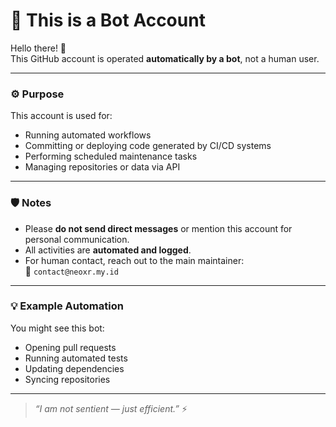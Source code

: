 # 🤖 This is a Bot Account

Hello there! 👋  
This GitHub account is operated **automatically by a bot**, not a human user.

---

### ⚙️ Purpose
This account is used for:
- Running automated workflows  
- Committing or deploying code generated by CI/CD systems  
- Performing scheduled maintenance tasks  
- Managing repositories or data via API  

---

### 🛡️ Notes
- Please **do not send direct messages** or mention this account for personal communication.  
- All activities are **automated and logged**.  
- For human contact, reach out to the main maintainer:  
  📧 `contact@neoxr.my.id`

---

### 💡 Example Automation
You might see this bot:
- Opening pull requests
- Running automated tests
- Updating dependencies
- Syncing repositories

---

> _“I am not sentient — just efficient.”_ ⚡

